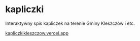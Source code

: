 # kapliczki
Interaktywny spis kapliczek na terenie Gminy Kleszczów i etc.

[kapliczkikleszczow.vercel.app](https://kapliczkikleszczow.vercel.app)

